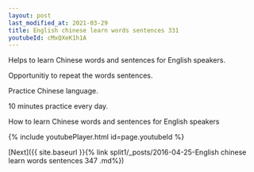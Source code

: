 ```yaml
---
layout: post
last_modified_at: 2021-03-29
title: English chinese learn words sentences 331 
youtubeId: cMxQXeK1h1A
---
```

 
 
Helps to learn Chinese words and sentences for English speakers.

Opportunitiy to repeat the words sentences. 

Practice Chinese language. 
 
10 minutes practice every day. 
 
How to learn Chinese words and sentences for English speakers 
 
{% include youtubePlayer.html id=page.youtubeId %}
 
 
[Next]({{ site.baseurl }}{% link  split1/_posts/2016-04-25-English chinese learn words sentences 347 .md%})
 

